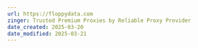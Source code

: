 ```yaml
---
url: https://floppydata.com
zinger: Trusted Premium Proxies by Reliable Proxy Provider
date_created: 2025-03-20
date_modified: 2025-03-21
---
```

